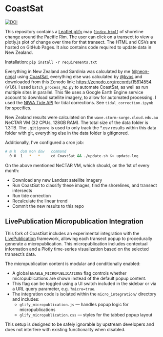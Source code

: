 # CoastSat

[![DOI](https://zenodo.org/badge/829830765.svg)](https://zenodo.org/doi/10.5281/zenodo.13835882)

This repository contains a [Leaflet.glify](https://github.com/robertleeplummerjr/Leaflet.glify) map ([`index.html`](index.html)) of shoreline change around the Pacific Rim. The user can click on a transect to view a plotly.js plot of change over time for that transect. The HTML and CSVs are hosted on GitHub Pages. It also contains code required to update data in New Zealand.

Installation: `pip install -r requirements.txt`

Everything in New Zealand and Sardinia was calculated by me ([@neon-ninja](https://github.com/neon-ninja)) using [CoastSat](https://github.com/kvos/CoastSat), everything else was calculated by [@kvos](https://github.com/kvos) and downloaded from this Zenodo link: https://zenodo.org/records/15614554 (v1.6). I used `batch_process_NZ.py` to automate CoastSat, as well as run multiple sites in parallel. This file uses a Google Earth Engine service account to download satellite imagery, to allow for automated processing. I used the [NIWA Tide API](https://developer.niwa.co.nz/docs/tide-api/1/overview) for tidal corrections. See `tidal_correction.ipynb` for specifics.

New Zealand results were calculated on the `wave.storm-surge.cloud.edu.au` NeCTAR VM (32 CPUs, 128GB RAM). The total size of the data folder is 1.3TB. The `.gitignore` is used to only track the *.csv results within this data folder with git, everything else in the data folder is gitignored.

Additionally, I've configured a cron job:

```bash
# m h  dom mon dow   command
  0 0  1   *   *     cd CoastSat && ./update.sh &> update.log
```

On the above mentioned NeCTAR VM, which should, on the 1st of every month:
- Download any new Landsat satellite imagery
- Run CoastSat to classify these images, find the shorelines, and transect intersects
- Run tide correction
- Recalculate the linear trend
- Commit the new results to this repo

## LivePublication Micropublication Integration

This fork of CoastSat includes an experimental integration with the [LivePublication](https://github.com/UoA-eResearch/LivePublication) framework, allowing each transect popup to procedurally generate a micropublication. This micropublication includes contextual information and a Plotly time-series visualization based on the selected transect’s data.

The micropublication content is modular and conditionally enabled:
- A global `ENABLE_MICROPUBLICATIONS` flag controls whether micropublications are shown instead of the default popup content.
- This flag can be toggled using a UI switch included in the sidebar or via a URL query parameter, e.g. `?micro=true`.
- The integration code is isolated within the `micro_integration/` directory and includes:
  - `glify_micropublication.js` — handles popup logic for micropublications
  - `glify_micropublication.css` — styles for the tabbed popup layout

This setup is designed to be safely ignorable by upstream developers and does not interfere with existing functionality when disabled.